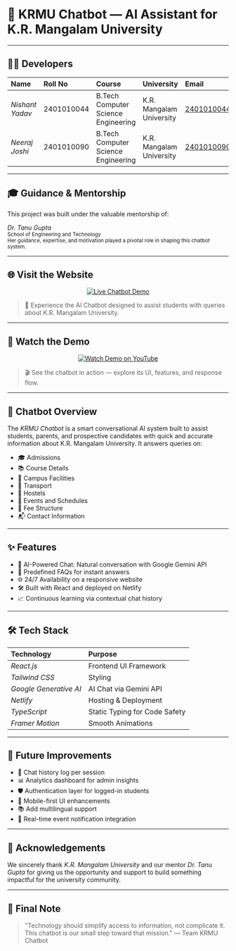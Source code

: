 # 🤖 KRMU Chatbot — AI Assistant for K.R. Mangalam University

---

## 👨‍💻 Developers

| Name             | Roll No       | Course                            | University                | Email                     |
|:------------------|:--------------|:----------------------------------|:---------------------------|:--------------------------|
| *Nishant Yadav* | 2401010044    | B.Tech Computer Science Engineering | K.R. Mangalam University   | 2401010044@krmu.edu.in    |
| *Neeraj Joshi*  | 2401010090    | B.Tech Computer Science Engineering | K.R. Mangalam University   | 2401010090@krmu.edu.in    |

---

## 🎓 Guidance & Mentorship

This project was built under the valuable mentorship of:

*Dr. Tanu Gupta*  
<sub>School of Engineering and Technology</sub>  
<sub>Her guidance, expertise, and motivation played a pivotal role in shaping this chatbot system.</sub>

---

## 🌐 Visit the Website

<p align="center">
  <a href="https://krmangalamchat.netlify.app" target="_blank">
    <img src="https://img.shields.io/badge/💬%20Try%20Chatbot-Live%20Demo-blue?style=for-the-badge&logo=netlify" alt="Live Chatbot Demo">
  </a>
</p>

> 🚀 Experience the AI Chatbot designed to assist students with queries about K.R. Mangalam University.

---

## 🎥 Watch the Demo

<p align="center">
  <a href="https://www.youtube.com/watch?v=VIDEO_ID_HERE" target="_blank">
    <img src="https://img.shields.io/badge/▶%20Watch%20Demo-YouTube-red?style=for-the-badge&logo=youtube" alt="Watch Demo on YouTube">
  </a>
</p>

> 🎬 See the chatbot in action — explore its UI, features, and response flow.

---

## 🧠 Chatbot Overview

The *KRMU Chatbot* is a smart conversational AI system built to assist students, parents, and prospective candidates with quick and accurate information about K.R. Mangalam University. It answers queries on:

- 🎓 Admissions  
- 📚 Course Details  
- 🏢 Campus Facilities  
- 🚌 Transport  
- 🏨 Hostels  
- 📆 Events and Schedules  
- 🧾 Fee Structure  
- 📬 Contact Information  

---

## ✨ Features

- 🤖 AI-Powered Chat: Natural conversation with Google Gemini API  
- 🧠 Predefined FAQs for instant answers  
- 🌐 24/7 Availability on a responsive website  
- 🛠 Built with React and deployed on Netlify  
- 📈 Continuous learning via contextual chat history  

---

## 🛠 Tech Stack

| Technology              | Purpose                        |
|:------------------------|:-------------------------------|
| *React.js*            | Frontend UI Framework          |
| *Tailwind CSS*        | Styling                        |
| *Google Generative AI*| AI Chat via Gemini API         |
| *Netlify*             | Hosting & Deployment           |
| *TypeScript*          | Static Typing for Code Safety  |
| *Framer Motion*       | Smooth Animations              |

---

## 🔮 Future Improvements

- 💾 Chat history log per session  
- 📊 Analytics dashboard for admin insights  
- 🛡 Authentication layer for logged-in students  
- 📱 Mobile-first UI enhancements  
- 📚 Add multilingual support  
- 🔔 Real-time event notification integration  

---

## 🙌 Acknowledgements

We sincerely thank *K.R. Mangalam University* and our mentor *Dr. Tanu Gupta* for giving us the opportunity and support to build something impactful for the university community.

---

## 📌 Final Note

> "Technology should simplify access to information, not complicate it. This chatbot is our small step toward that mission." — Team KRMU Chatbot
